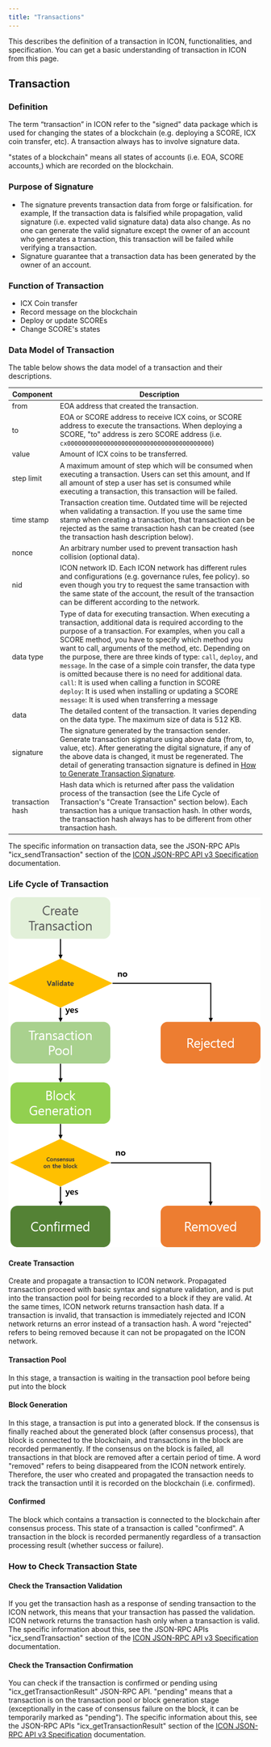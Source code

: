 ```yaml
---
title: "Transactions"
---
```

This describes the definition of a transaction in ICON, functionalities, and specification. You can get a basic understanding of transaction in ICON from this page.

## Transaction

### Definition

The term “transaction” in ICON refer to the "signed" data package which is used for changing the states of a blockchain (e.g. deploying a SCORE, ICX coin transfer, etc). A transaction always has to involve signature data.

"states of a blockchain" means all states of accounts (i.e. EOA, SCORE accounts,) which are recorded on the blockchain. 

### Purpose of Signature

- The signature prevents transaction data from forge or falsification. for example, If the transaction data is falsified while propagation, valid signature (i.e. expected valid signature data) data also change. As no one can generate the valid signature except the owner of an account who generates a transaction, this transaction will be failed while verifying a transaction. 
- Signature guarantee that a transaction data has been generated by the owner of an account.

### Function of Transaction

- ICX Coin transfer
- Record message on the blockchain
- Deploy or update SCOREs
- Change SCORE's states

### Data Model of Transaction

The table below shows the data model of a transaction and their descriptions. 

| Component        | **Description**                                              |
| ---------------- | ------------------------------------------------------------ |
| from             | EOA address that created the transaction.                    |
| to               | EOA or SCORE address to receive ICX coins, or SCORE address to execute the transactions. When deploying a SCORE, "to" address is zero SCORE address (i.e. `cx0000000000000000000000000000000000000000`) |
| value            | Amount of ICX coins to be transferred.                       |
| step limit       | A maximum amount of step which will be consumed when executing a transaction. Users can set this amount, and If all amount of step a user has set is consumed while executing a transaction, this transaction will be failed. |
| time stamp       | Transaction creation time. Outdated time will be rejected when validating a transaction. If you use the same time stamp when creating a transaction, that transaction can be rejected as the same transaction hash can be created (see the transaction hash description below). |
| nonce            | An arbitrary number used to prevent transaction hash collision (optional data). |
| nid              | ICON network ID. Each ICON network has different rules and configurations (e.g. governance rules, fee policy). so even though you try to request the same transaction with the same state of the account, the result of the transaction can be different according to the network. |
| data type        | Type of data for executing transaction. When executing a transaction, additional data is required according to the purpose of a transaction. For examples, when you call a SCORE method, you have to specify which method you want to call, arguments of the method, etc. Depending on the purpose, there are three kinds of type: `call`, `deploy`, and `message`. In the case of a simple coin transfer, the data type is omitted because there is no need for additional data.<br />`call`: It is used when calling a function in SCORE<br />`deploy`: It is used when installing or updating a SCORE<br />`message`: It is used when transferring a message |
| data             | The detailed content of the transaction. It varies depending on the data type. The maximum size of data is 512 KB. |
| signature        | The signature generated by the transaction sender. Generate transaction signature using above data (from, to, value, etc).  After generating the digital signature, if any of the above data is changed, it must be regenerated. The detail of generating transaction signature is defined in [How to Generate Transaction Signature](https://github.com/icon-project/documentation/blob/develop/howto/how-to-generate-a-transaction-signature.md). |
| transaction hash | Hash data which is returned after pass the validation process of the transaction (see the Life Cycle of Transaction's "Create Transaction" section below). Each transaction has a unique transaction hash. In other words, the transaction hash always has to be different from other transaction hash. |

The specific information on transaction data, see the JSON-RPC APIs "icx_sendTransaction" section of the [ICON JSON-RPC API v3 Specification](https://github.com/icon-project/documentation/blob/develop/references/json-rpc/icon-json-rpc-v3.md) documentation.

### Life Cycle of Transaction

![life_cycle_of_transaction](transactions-1.png)

#### Create Transaction

Create and propagate a transaction to ICON network. Propagated transaction proceed with basic syntax and signature validation, and is put into the transaction pool for being recorded to a block if they are valid.  At the same times, ICON network returns transaction hash data. If a transaction is invalid, that transaction is immediately rejected and ICON network returns an error instead of a transaction hash. A word "rejected" refers to being removed because it can not be propagated on the ICON network.

#### Transaction Pool

In this stage, a transaction is waiting in the transaction pool before being put into the block

#### Block Generation

In this stage, a transaction is put into a generated block. If the consensus is finally reached about the generated block (after consensus process), that block is connected to the blockchain, and transactions in the block are recorded permanently. If the consensus on the block is failed, all transactions in that block are removed after a certain period of time. A word "removed" refers to being disappeared from the ICON network entirely. Therefore, the user who created and propagated the transaction needs to track the transaction until it is recorded on the blockchain (i.e. confirmed).

#### Confirmed

The block which contains a transaction is connected to the blockchain after consensus process. This state of a transaction is called "confirmed". A transaction in the block is recorded permanently regardless of a transaction processing result (whether success or failure).

### How to Check Transaction State

#### Check the Transaction Validation

If you get the transaction hash as a response of sending transaction to the ICON network, this means that your transaction has passed the validation. ICON network returns the transaction hash only when a transaction is valid. The specific information about this, see the JSON-RPC APIs "icx_sendTransaction" section of the [ICON JSON-RPC API v3 Specification](https://github.com/icon-project/documentation/blob/develop/references/json-rpc/icon-json-rpc-v3.md) documentation.

#### Check the Transaction Confirmation

You can check if the transaction is confirmed or pending using "icx_getTransactionResult" JSON-RPC API. "pending" means that a transaction is on the transaction pool or block generation stage (exceptionally in the case of consensus failure on the block, it can be temporarily marked as "pending"). The specific information about this, see the JSON-RPC APIs "icx_getTransactionResult" section of the [ICON JSON-RPC API v3 Specification](https://github.com/icon-project/documentation/blob/develop/references/json-rpc/icon-json-rpc-v3.md) documentation.
